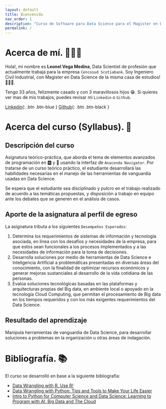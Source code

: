 ```yaml
---
layout: default
title: Bienvenida
nav_order: 1
description: "Curso de Software para Data Science para el Magister en Data Science USS."
permalink: /
---
```


# Acerca de mí. 🙋🏻‍♂️

Hola!, mi nombre es **Leonel Vega Medina**, Data Scientist de profesión que actualmente trabaja para la empresa `Cencosud Scotiabank`. Soy Ingeniero Civil Industrial, con Magister en Data Science de la misma casa de estudios! 👨🏻‍🎓. 

Tengo 33 años, felizmente casado y con 3 maravillosos hijos 😁. Si quieres ver mas de mis trabajos, puedes revisar mi `Linkedin` o `Github`.

[Linkedin](https://www.linkedin.com/in/leonelvega/){: .btn .btn-blue }
[Github](https://github.com/leovegamedina){: .btn .btn-black }

# Acerca del curso (Syllabus). 📒

## Descripción del curso

Asignatura teórico-práctica, que aborda el tema de elementos avanzados de programación en 🆁 y 🐍 usando la interfaz de `Anaconda Navigator`. Por tratarse de un curso teórico práctico, el estudiante desarrollará las habilidades necesarias en el manejo de las herramientas de vanguardia usadas en Data Science.

Se espera que el estudiante sea disciplinado y pulcro en el trabajo realizado de acuerdo a las temáticas propuestas, y disposición a trabajo en equipo ante los debates que se generen en el análisis de casos.

## Aporte de la asignatura al perfil de egreso

La asignatura tributa a los siguientes `Desempeños Esperados`:

1. Determina los requerimientos de sistemas de información y tecnología asociada, en línea con los desafíos y necesidades de la empresa, para que estos sean funcionales a los procesos implementados y a las necesidades de información para la toma de decisiones.
2. Desarrolla soluciones por medio de herramientas de Data Science e Inteligencia Artificial a problemáticas presentadas en diversas áreas del conocimiento, con la finalidad de optimizar recursos económicos y generar mejoras sustanciales al desarrollo de la vida cotidiana de las personas.
3. Evalúa soluciones tecnológicas basadas en las plataformas y arquitecturas propias del Big data, en ambiente local o apoyado en la tecnología Cloud Computing, que permitan el procesamiento de Big data en los tiempos requeridos y con los más exigentes requerimientos del Data Science.

## Resultado del aprendizaje

Manipula herramientas de vanguardia de Data Science, para desarrollar soluciones a problemas en la organización u otras áreas de indagación.

# Bibliografía. 📚

El curso se desarrolló en base a la siguiente bibliografía:

- [Data Wrangling with R. Use R!](https://github.com/leovegamedina/uss-softwaredatascience/blob/main/books/Data%20Wrangling%20with%20R.%20Use%20R!.pdf)
- [Data Wrangling with Python: Tips and Tools to Make Your Life Easier](https://github.com/leovegamedina/uss-softwaredatascience/blob/main/books/Data%20Wrangling%20with%20Python%20Tips%20and%20Tools%20to%20Make%20Your%20Life%20Easier.pdf)
- [Intro to Python for Computer Science and Data Science: Learning to Program with AI, Big Data and The Cloud](https://github.com/leovegamedina/uss-softwaredatascience/blob/main/books/Intro%20to%20Python%20for%20Computer%20Science%20and%20Data%20Science%20Learning%20to%20Program%20with%20AI%2C%20Big%20Data%20and%20The%20Cloud.pdf)